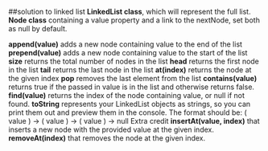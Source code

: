 ##solution to linked list
**LinkedList class**, which will represent the full list.
**Node class** containing a value property and a link to the nextNode, set both as null by default.

**append(value)** adds a new node containing value to the end of the list
**prepend(value)** adds a new node containing value to the start of the list
**size** returns the total number of nodes in the list
**head** returns the first node in the list
**tail** returns the last node in the list
**at(index)** returns the node at the given index
**pop** removes the last element from the list
**contains(value)** returns true if the passed in value is in the list and otherwise returns false.
**find(value)** returns the index of the node containing value, or null if not found.
**toString** represents your LinkedList objects as strings, so you can print them out and preview them in the console. The format should be: ( value ) -> ( value ) -> ( value ) -> null
Extra credit
**insertAt(value, index)** that inserts a new node with the provided value at the given index.
**removeAt(index)** that removes the node at the given index.
